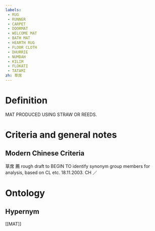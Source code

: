 ```yaml
---
labels: 
 - RUG
 - RUNNER
 - CARPET
 - DOORMAT
 - WELCOME MAT
 - BATH MAT
 - HEARTH RUG
 - FLOOR CLOTH
 - DHURRIE
 - NUMDAH
 - KILIM
 - FLOKATI
 - TATAMI
zh: 草席
---
```


# Definition
MAT PRODUCED USING STRAW OR REEDS.
# Criteria and general notes
## Modern Chinese Criteria
草席
薦
rough draft to BEGIN TO identify synonym group members for analysis, based on CL etc. 18.11.2003. CH ／
# Ontology

## Hypernym
[[MAT]]